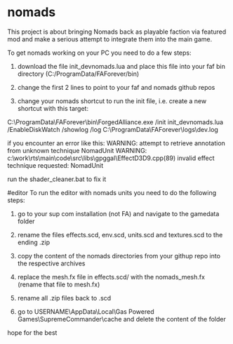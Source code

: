 # nomads
This project is about bringing Nomads back as playable faction via featured mod and make a serious attempt to 
integrate them into the main game.

To get nomads working on your PC you need to do a few steps:

1) download the file init_devnomads.lua and place this file into your faf bin directory (C:/ProgramData/FAForever/bin)

2) change the first 2 lines to point to your faf and nomads github repos

3) change your nomads shortcut to run the init file, i.e. create a new shortcut with this target:

C:\ProgramData\FAForever\bin\ForgedAlliance.exe /init init_devnomads.lua /EnableDiskWatch /showlog /log C:\ProgramData\FAForever\logs\dev.log



if you encounter an error like this: 
WARNING: attempt to retrieve annotation from unknown technique NomadUnit
WARNING: c:\work\rts\main\code\src\libs\gpggal\EffectD3D9.cpp(89) invalid effect technique requested: NomadUnit

run the shader_cleaner.bat to fix it



#editor
To run the editor with nomads units you need to do the following steps:

1) go to your sup com installation (not FA) and navigate to the gamedata folder

2) rename the files effects.scd, env.scd, units.scd and textures.scd to the ending .zip

3) copy the content of the nomads directories from your githup repo into the respective archives

4) replace the mesh.fx file in effects.scd/ with the nomads_mesh.fx (rename that file to mesh.fx)

5) rename all .zip files back to .scd

6) go to USERNAME\AppData\Local\Gas Powered Games\SupremeCommander\cache and delete the content of the folder

hope for the best
